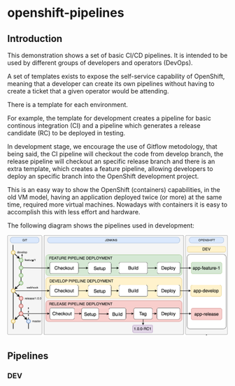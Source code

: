 # openshift-pipelines

## Introduction

This demonstration shows a set of basic CI/CD pipelines. It is intended to be used by different groups of developers and operators (DevOps). 

A set of templates exists to expose the self-service capability of OpenShift, meaning that a developer can create its own pipelines without having to create a ticket that a given operator would be attending.

There is a template for each environment. 

For example, the template for development creates a pipeline for basic continous integration (CI) and a pipeline which generates a release candidate (RC) to be deployed in testing.

In development stage, we encourage the use of Gitflow metodology, that being said, the CI pipeline will checkout the code from develop branch, the release pipeline will checkout an specific release branch and there is an extra template, which creates a feature pipeline, allowing developers to deploy an specific branch into the OpenShift development project.

This is an easy way to show the OpenShift (containers) capabilities, in the old VM model, having an application deployed twice (or more) at the same time, required more virtual machines. Nowadays with containers it is easy to accomplish this with less effort and hardware.

The following diagram shows the pipelines used in development:

![openshift-pipelines-gitflow](./docs/openshift-pipelines-gitflow.png)

## Pipelines

### DEV
